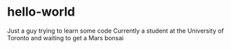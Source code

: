 # hello-world
Just a guy trying to learn some code
Currently a student at the University of Toronto and waiting to get a Mars bonsai

